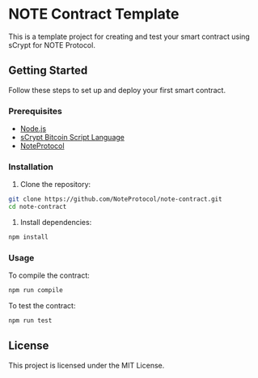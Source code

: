 # NOTE Contract Template

This is a template project for creating and test your smart contract using sCrypt for NOTE Protocol.

## Getting Started

Follow these steps to set up and deploy your first smart contract.

### Prerequisites

- [Node.js](https://nodejs.org/)
- [sCrypt Bitcoin Script Language](https://docs.scrypt.io/)
- [NoteProtocol](https://noteprotocol.org/)

### Installation

1. Clone the repository:

```bash
git clone https://github.com/NoteProtocol/note-contract.git
cd note-contract
```

1. Install dependencies:

```bash
npm install
```

### Usage

To compile the contract:

```bash
npm run compile
```

To test the contract:

```bash
npm run test
```

## License

This project is licensed under the MIT License.
